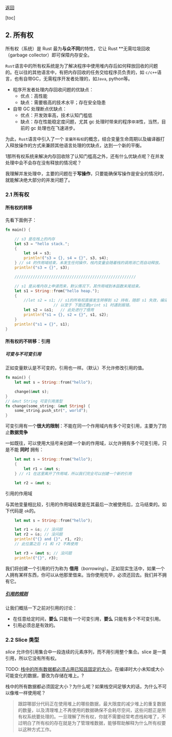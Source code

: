[返回](/docs/dev/base/index.md)

[toc]

## 2. 所有权

所有权（系统）是 Rust 最为**与众不同**的特性，它让 Rust \*\*无需垃圾回收（garbage collector）即可保障内存安全。

`Rust`语言中的所有权系统是为了解决程序中使用堆内存后如何释放回收的问题的。在以往的其他语言中，有把内存回收的任务交给程序员负责的，如 `c/c++`语言，也有自带GC，无需程序开发者处理的，如`Java`, python等。

*   程序开发者处理内存回收问题的优缺点：
    *   优点：高性能
    *   缺点：需要极高的技术水平；存在安全隐患
*   自带 GC 处理断点优缺点：
    *   优点：开发效率高，技术认知门槛低
    *   缺点：存在性能稳定度问题，尤其 gc 处理时带来的程序`停滞`性，当然，目前的 gc 处理也在飞速进步。

为此，`Rust`语言中引入了一个 `变量所有权`的概念，结合变量生命周期以及编译器打入释放操作的方式来兼顾其他语言处理的优缺点，达到一个新的平衡。

1那所有权系统来解决内存回收除了认知门槛高之外，还有什么优缺点呢？在并发处理中会不会存在没有释放的情况呢？

我理解并发处理中，主要的问题在于**写操作**，只要能确保写操作是安全的情况时，就能解决绝大部分的并发问题了。

### 2.1 所有权

#### 所有权的转移

先看下面例子：

```rust
fn main() {

    // s3 是在栈上的内存
    let s3 = "hello stack.";
    {
        let s4 = s3;
        println!("s3 = {}, s4 = {}", s3, s4);
    } // s4 的作用域结束，未发生任何操作，栈内变量会随着栈的调用消亡而自动释放。
    println!("s3 = {}", s3);

    /////////////////////////////////////////////////////

    // s1 是从堆内存上申请而来，默认情况下，其作用域到本函数末尾结束。
    let s1 = String::from("hello heap.");
    {
        //let s2 = s1; // s1的所有权直接发生转移到 s2 持有，随即 s1 失效，编译器自动插入了 drop 
                     // 以至于 下面还要print s1 时遇到报错。
        let s2 = &s1;   // 此处进行了借用
        println!("s1 = {}, s2 = {}", s1, s2);
    }
    println!("s1 = {}", s1);
}
```

#### 所有权的不转移：引用

##### 可变与不可变引用

正如变量默认是不可变的，引用也一样。（默认）不允许修改引用的值。

```rust
fn main() {
    let mut s = String::from("hello");

    change(&mut s);
}
// &mut String 可变引用类型
fn change(some_string: &mut String) {
    some_string.push_str(", world");
}
```

可变引用有一个**很大的限制**：不能在同一个作用域内有多个可变引用，主要为了防止**数据竞争**

一如既往，可以使用大括号来创建一个新的作用域，以允许拥有多个可变引用，只是不能 **同时** 拥有：

```rust
    let mut s = String::from("hello");
    {
        let r1 = &mut s;
    } // r1 在这里离开了作用域，所以我们完全可以创建一个新的引用

    let r2 = &mut s;
```

引用的作用域

与其他变量相比较，引用的作用域结束是在其最后一次被使用后，立马结束的。如下代码是 `ok`的。

```rust
    let mut s = String::from("hello");

    let r1 = &s; // 没问题
    let r2 = &s; // 没问题
    println!("{} and {}", r1, r2);
    // 此位置之后 r1 和 r2 不再使用

    let r3 = &mut s; // 没问题
    println!("{}", r3);
```

我们将创建一个引用的行为称为 **借用**（*borrowing*）。正如现实生活中，如果一个人拥有某样东西，你可以从他那里借来。当你使用完毕，必须还回去。我们并不拥有它。

##### [引用的规则](https://kaisery.github.io/trpl-zh-cn/ch04-02-references-and-borrowing.html#引用的规则)

让我们概括一下之前对引用的讨论：

*   在任意给定时间，**要么** 只能有一个可变引用，**要么** 只能有多个不可变引用。
*   引用必须总是有效的。

### 2.2 Slice 类型

*slice* 允许你引用集合中一段连续的元素序列，而不用引用整个集合。slice 是一类引用，所以它没有所有权。

TODO: <u>栈中的所有数据都必须占用已知且固定的大小</u>。在编译时大小未知或大小可能变化的数据，要改为存储在堆上。?

栈中的所有数据都必须固定大小？为什么呢？如果栈空间足够大的话，为什么不可以像堆一样使用呢？

> 跟踪哪部分代码正在使用堆上的哪些数据，最大限度的减少堆上的重复数据的数量，以及清理堆上不再使用的数据确保不会耗尽空间，这些问题正是所有权系统要处理的。一旦理解了所有权，你就不需要经常考虑栈和堆了，不过明白了所有权的存在就是为了管理堆数据，能够帮助解释为什么所有权要以这种方式工作。
